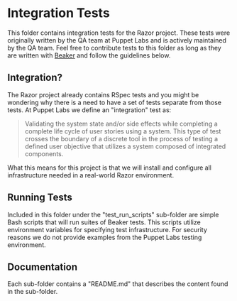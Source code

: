 Integration Tests
===========================

This folder contains integration tests for the Razor project. These tests were originally written by the QA team
at Puppet Labs and is actively maintained by the QA team. Feel free to contribute tests to this folder as long
as they are written with [Beaker](https://github.com/puppetlabs/beaker) and follow the guidelines
below.

## Integration?

The Razor project already contains RSpec tests and you might be wondering why there is a need to have a set of
tests separate from those tests. At Puppet Labs we define an "integration" test as:

> Validating the system state and/or side effects while completing a complete life cycle of user stories using a
> system. This type of test crosses the boundary of a discrete tool in the process of testing a defined user
> objective that utilizes a system composed of integrated components.

What this means for this project is that we will install and configure all infrastructure needed in a real-world
Razor environment.

## Running Tests

Included in this folder under the "test_run_scripts" sub-folder are simple Bash scripts that will run suites of
Beaker tests. This scripts utilize environment variables for specifying test infrastructure. For security
reasons we do not provide examples from the Puppet Labs testing environment.

## Documentation

Each sub-folder contains a "README.md" that describes the content found in the sub-folder.
